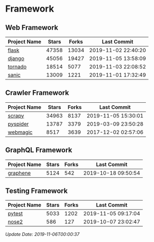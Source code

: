 # Framework

## Web Framework

| Project Name | Stars | Forks | Last Commit |
| ------------ | ----- | ----- | ----------- |
| [flask](https://github.com/pallets/flask) | 47358 | 13034 | 2019-11-02 22:40:20 |
| [django](https://github.com/django/django) | 45056 | 19427 | 2019-11-05 13:58:09 |
| [tornado](https://github.com/tornadoweb/tornado) | 18514 | 5077 | 2019-11-03 22:08:52 |
| [sanic](https://github.com/huge-success/sanic) | 13009 | 1221 | 2019-11-01 17:32:49 |

## Crawler Framework

| Project Name | Stars | Forks | Last Commit |
| ------------ | ----- | ----- | ----------- |
| [scrapy](https://github.com/scrapy/scrapy) | 34963 | 8137 | 2019-11-05 15:30:01 |
| [pyspider](https://github.com/binux/pyspider) | 13787 | 3379 | 2019-03-09 23:50:28 |
| [webmagic](https://github.com/code4craft/webmagic) | 8517 | 3639 | 2017-12-02 02:57:06 |

## GraphQL Framework

| Project Name | Stars | Forks | Last Commit |
| ------------ | ----- | ----- | ----------- |
| [graphene](https://github.com/graphql-python/graphene) | 5124 | 542 | 2019-10-18 09:50:54 |

## Testing Framework

| Project Name | Stars | Forks | Last Commit |
| ------------ | ----- | ----- | ----------- |
| [pytest](https://github.com/pytest-dev/pytest) | 5033 | 1202 | 2019-11-05 09:17:04 |
| [nose2](https://github.com/nose-devs/nose2) | 586 | 127 | 2019-10-07 23:02:47 |

*Update Date: 2019-11-06T00:00:37*